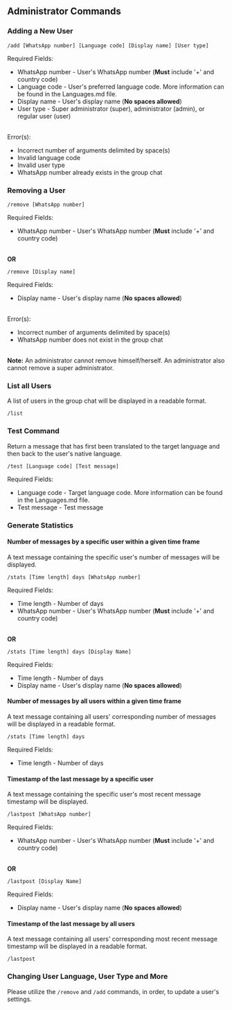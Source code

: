 ## Administrator Commands

### Adding a New User
```
/add [WhatsApp number] [Language code] [Display name] [User type]
```
Required Fields:
- WhatsApp number - User's WhatsApp number (__Must__ include '+' and country code)
- Language code - User's preferred language code. More information can be found in the Languages.md file.
- Display name - User's display name (__No spaces allowed__)
- User type - Super administrator (super), administrator (admin), or regular user (user)

<br>Error(s):
- Incorrect number of arguments delimited by space(s)
- Invalid language code
- Invalid user type
- WhatsApp number already exists in the group chat


### Removing a User
```
/remove [WhatsApp number]
```
Required Fields:
- WhatsApp number - User's WhatsApp number (__Must__ include '+' and country code)

<br>__OR__
```
/remove [Display name]
```
Required Fields:
- Display name - User's display name (__No spaces allowed__)

<br>Error(s):
- Incorrect number of arguments delimited by space(s)
- WhatsApp number does not exist in the group chat

<br>__Note:__ An administrator cannot remove himself/herself. An administrator also cannot remove a super administrator.

### List all Users
A list of users in the group chat will be displayed in a readable format.
```
/list
```


### Test Command
Return a message that has first been translated to the target language and then back to the user's native language.
```
/test [Language code] [Test message]
```
Required Fields:
- Language code - Target language code. More information can be found in the Languages.md file.
- Test message - Test message


### Generate Statistics
#### Number of messages by a specific user within a given time frame
A text message containing the specific user's number of messages will be displayed.
```
/stats [Time length] days [WhatsApp number]
```
Required Fields:
- Time length - Number of days
- WhatsApp number - User's WhatsApp number (__Must__ include '+' and country code)

<br>__OR__
```
/stats [Time length] days [Display Name]
```
Required Fields:
- Time length - Number of days
- Display name - User's display name (__No spaces allowed__)

#### Number of messages by all users within a given time frame
A text message containing all users' corresponding number of messages will be displayed in a readable format.
```
/stats [Time length] days
```
Required Fields:
- Time length - Number of days

#### Timestamp of the last message by a specific user
A text message containing the specific user's most recent message timestamp will be displayed.
```
/lastpost [WhatsApp number]
```
Required Fields:
- WhatsApp number - User's WhatsApp number (__Must__ include '+' and country code)

<br>__OR__
```
/lastpost [Display Name]
```
Required Fields:
- Display name - User's display name (__No spaces allowed__)

#### Timestamp of the last message by all users
A text message containing all users' corresponding most recent message timestamp will be displayed in a readable format.
```
/lastpost
```

### Changing User Language, User Type and More
Please utilize the `/remove` and `/add` commands, in order, to update a user's settings. 
